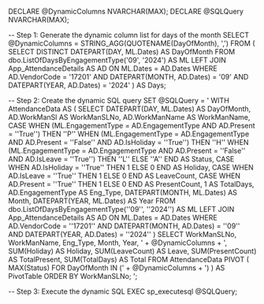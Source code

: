 DECLARE @DynamicColumns NVARCHAR(MAX);
DECLARE @SQLQuery NVARCHAR(MAX);

-- Step 1: Generate the dynamic column list for days of the month
SELECT @DynamicColumns = STRING_AGG(QUOTENAME(DayOfMonth), ',') 
FROM (
    SELECT DISTINCT DATEPART(DAY, ML.Dates) AS DayOfMonth
    FROM dbo.ListOfDaysByEngagementType('09', '2024') AS ML
    LEFT JOIN App_AttendanceDetails AS AD ON ML.Dates = AD.Dates
    WHERE AD.VendorCode = '17201'
      AND DATEPART(MONTH, AD.Dates) = '09'
      AND DATEPART(YEAR, AD.Dates) = '2024'
) AS Days;

-- Step 2: Create the dynamic SQL query
SET @SQLQuery = '
WITH AttendanceData AS (
    SELECT 
        DATEPART(DAY, ML.Dates) AS DayOfMonth,
        AD.WorkManSl AS WorkManSLNo,
        AD.WorkManName AS WorkManName,
        CASE 
            WHEN (ML.EngagementType = AD.EngagementType AND AD.Present = ''True'') THEN ''P''
            WHEN (ML.EngagementType = AD.EngagementType AND AD.Present = ''False'' AND AD.IsHoliday = ''True'') THEN ''H''
            WHEN (ML.EngagementType = AD.EngagementType AND AD.Present = ''False'' AND AD.IsLeave = ''True'') THEN ''L''
            ELSE ''A'' 
        END AS Status,
        CASE WHEN AD.IsHoliday = ''True'' THEN 1 ELSE 0 END AS Holiday,
        CASE WHEN AD.IsLeave = ''True'' THEN 1 ELSE 0 END AS LeaveCount,
        CASE WHEN AD.Present = ''True'' THEN 1 ELSE 0 END AS PresentCount,
        1 AS TotalDays,
        AD.EngagementType AS Eng_Type,
        DATEPART(MONTH, ML.Dates) AS Month,
        DATEPART(YEAR, ML.Dates) AS Year
    FROM dbo.ListOfDaysByEngagementType(''09'', ''2024'') AS ML
    LEFT JOIN App_AttendanceDetails AS AD ON ML.Dates = AD.Dates
    WHERE AD.VendorCode = ''17201''
      AND DATEPART(MONTH, AD.Dates) = ''09''
      AND DATEPART(YEAR, AD.Dates) = ''2024''
)
SELECT 
    WorkManSLNo, 
    WorkManName, 
    Eng_Type, 
    Month, 
    Year, 
    ' + @DynamicColumns + ',
    SUM(Holiday) AS Holiday,
    SUM(LeaveCount) AS Leave,
    SUM(PresentCount) AS TotalPresent,
    SUM(TotalDays) AS Total
FROM AttendanceData
PIVOT (
    MAX(Status) FOR DayOfMonth IN (' + @DynamicColumns + ')
) AS PivotTable
ORDER BY WorkManSLNo;
';

-- Step 3: Execute the dynamic SQL
EXEC sp_executesql @SQLQuery;
